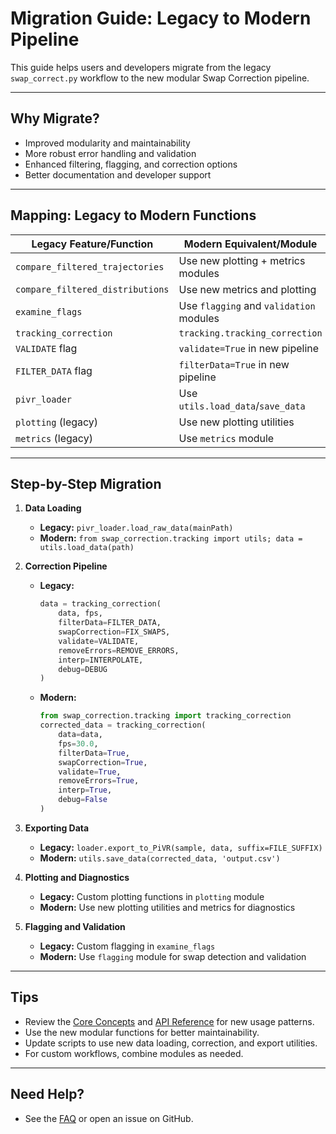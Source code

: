 # Migration Guide: Legacy to Modern Pipeline

This guide helps users and developers migrate from the legacy `swap_correct.py` workflow to the new modular Swap Correction pipeline.

---

## Why Migrate?
- Improved modularity and maintainability
- More robust error handling and validation
- Enhanced filtering, flagging, and correction options
- Better documentation and developer support

---

## Mapping: Legacy to Modern Functions

| Legacy Feature/Function         | Modern Equivalent/Module                |
|---------------------------------|-----------------------------------------|
| `compare_filtered_trajectories` | Use new plotting + metrics modules      |
| `compare_filtered_distributions`| Use new metrics and plotting            |
| `examine_flags`                 | Use `flagging` and `validation` modules |
| `tracking_correction`           | `tracking.tracking_correction`          |
| `VALIDATE` flag                 | `validate=True` in new pipeline         |
| `FILTER_DATA` flag              | `filterData=True` in new pipeline       |
| `pivr_loader`                   | Use `utils.load_data`/`save_data`       |
| `plotting` (legacy)             | Use new plotting utilities              |
| `metrics` (legacy)              | Use `metrics` module                    |

---

## Step-by-Step Migration

1. **Data Loading**
   - **Legacy:** `pivr_loader.load_raw_data(mainPath)`
   - **Modern:** `from swap_correction.tracking import utils; data = utils.load_data(path)`

2. **Correction Pipeline**
   - **Legacy:**
     ```python
     data = tracking_correction(
         data, fps,
         filterData=FILTER_DATA,
         swapCorrection=FIX_SWAPS,
         validate=VALIDATE,
         removeErrors=REMOVE_ERRORS,
         interp=INTERPOLATE,
         debug=DEBUG
     )
     ```
   - **Modern:**
     ```python
     from swap_correction.tracking import tracking_correction
     corrected_data = tracking_correction(
         data=data,
         fps=30.0,
         filterData=True,
         swapCorrection=True,
         validate=True,
         removeErrors=True,
         interp=True,
         debug=False
     )
     ```

3. **Exporting Data**
   - **Legacy:** `loader.export_to_PiVR(sample, data, suffix=FILE_SUFFIX)`
   - **Modern:** `utils.save_data(corrected_data, 'output.csv')`

4. **Plotting and Diagnostics**
   - **Legacy:** Custom plotting functions in `plotting` module
   - **Modern:** Use new plotting utilities and metrics for diagnostics

5. **Flagging and Validation**
   - **Legacy:** Custom flagging in `examine_flags`
   - **Modern:** Use `flagging` module for swap detection and validation

---

## Tips
- Review the [Core Concepts](../guides/core_concepts.md) and [API Reference](../api/main.md) for new usage patterns.
- Use the new modular functions for better maintainability.
- Update scripts to use new data loading, correction, and export utilities.
- For custom workflows, combine modules as needed.

---

## Need Help?
- See the [FAQ](../faq.md) or open an issue on GitHub. 